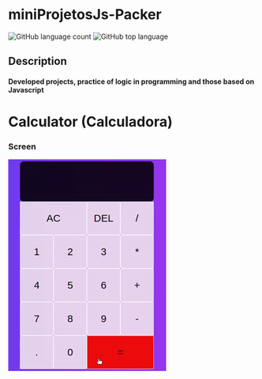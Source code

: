 # miniProjetosJs-Packer
![GitHub language count](https://img.shields.io/github/languages/count/Ruan-codeVi/Clone-Netflix?color=%23FB2612&style=for-the-badge) ![GitHub top language](https://img.shields.io/github/languages/top/Ruan-codeVi/Clone-Netflix?color=%23FB2612&style=for-the-badge)
##  Description
#### Developed projects, practice of logic in programming and those based on Javascript

# Calculator (Calculadora)
###   Screen 
![Screen](/src/calculadora.gif)
